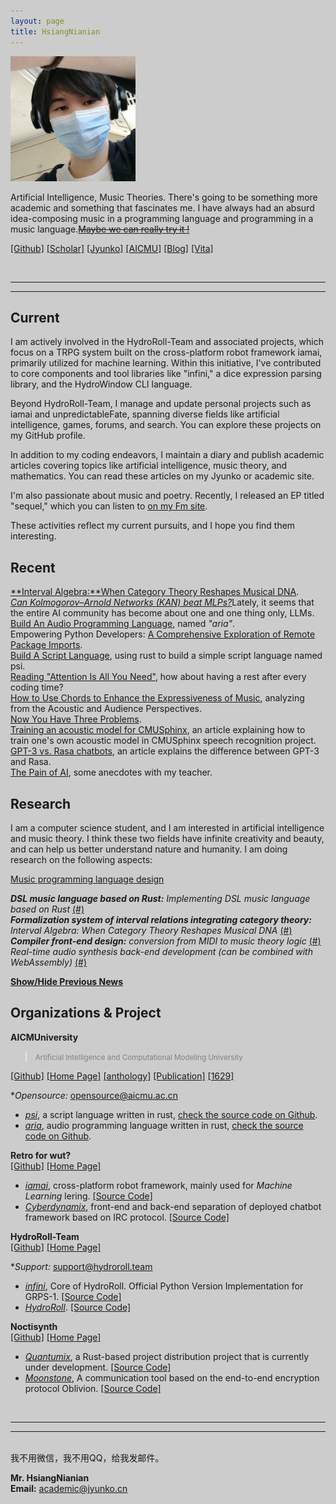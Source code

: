 ```yaml
---
layout: page
title: HsiangNianian
---
```


<p>
<img width="200" src="/assets/jyunko.jpg" alt="jyunko" class="profilepicmain"/>
</p>

Artificial Intelligence, Music Theories. There's going to be something more academic and something that fascinates me. I have always had an absurd idea-composing music in a programming language and programming in a music language.[~~Maybe we can really try it !~~](https://github.com/AICMUniversity/aria)

[[Github]](https://github.com/HsiangNianian) 
[[Scholar]](https://scholar.google.com/citations?user=4rbBsy0AAAAJ&hl=en) 
[[Jyunko]](https://www.jyunko.cn) 
[[AICMU]](https://www.aicmu.ac.cn/~jyunko) 
[[Blog]](./blog)
[[Vita]](./cv.pdf)

<br/>

---
---

## Current

I am actively involved in the HydroRoll-Team and associated projects, which focus on a TRPG system built on the cross-platform robot framework iamai, primarily utilized for machine learning. Within this initiative, I've contributed to core components and tool libraries like "infini," a dice expression parsing library, and the HydroWindow CLI language.

Beyond HydroRoll-Team, I manage and update personal projects such as iamai and unpredictableFate, spanning diverse fields like artificial intelligence, games, forums, and search. You can explore these projects on my GitHub profile.

In addition to my coding endeavors, I maintain a diary and publish academic articles covering topics like artificial intelligence, music theory, and mathematics. You can read these articles on my Jyunko or academic site.

I'm also passionate about music and poetry. Recently, I released an EP titled "sequel," which you can listen to [on my Fm site](https://fm.jyunko.cn).

These activities reflect my current pursuits, and I hope you find them interesting.

## Recent

[**Interval Algebra:**When Category Theory Reshapes Musical DNA](./2025/02/01/Interval-Algebra.html).  
[*Can Kolmogorov–Arnold Networks (KAN) beat MLPs?*](https://academic.jyunko.cn/2024/05/25/Can-KAN-beat-MLPs.html)Lately, it seems that the entire AI community has become about one and one thing only, LLMs.  
[Build An Audio Programming Language](./2024/01/05/Build-An-Programming-Language.html), named *"aria"*.  
Empowering Python Developers: [A Comprehensive Exploration of Remote Package Imports](./2024/01/19/Empowering-Python-Developers-A-Comprehensive-Exploration-of-Remote-Package-Imports.html).  
[Build A Script Language](./2023/12/27/Build-A-Script-Language.html), using rust to build a simple script language named psi.  
[Reading "Attention Is All You Need"](/2023/06/12/Reading-Attention-Is-All-You-Need.html), how about having a rest after every coding time?  
[How to Use Chords to Enhance the Expressiveness of Music](./2023/05/03/HccetEMA.html), analyzing from the Acoustic and Audience Perspectives.  
[Now You Have Three Problems](./2023/03/03/Now-You-Have-Three-Problems.html).  
[Training an acoustic model for CMUSphinx](./2023/01/11/Training-an-acoustic-model-for-CMUSphinx-en.html), an article explaining how to train one's own acoustic model in CMUSphinx speech recognition project.  
[GPT-3 vs. Rasa chatbots](./2023/01/10/GPT-3-vs-Rasa-chatbots.html), an article explains the difference between GPT-3 and Rasa.  
[The Pain of AI](./2023/01/09/The-Pain-of-AI.html), some anecdotes with my teacher.  

## Research

I am a computer science student, and I am interested in artificial intelligence and music theory. I think these two fields have infinite creativity and beauty, and can help us better understand nature and humanity. I am doing research on the following aspects:

[Music programming language design]()

_**DSL music language based on Rust:** Implementing DSL music language based on Rust_ <a href="./fool" title="" rel="tipsy">(#)</a>  
_**Formalization system of interval relations integrating category theory:** Interval Algebra: When Category Theory Reshapes Musical DNA_ <a href="./2025/02/01/Interval-Algebra.html" title="融合范畴论的音程关系形式化系统" rel="tipsy">(#)</a>  
_**Compiler front-end design:** conversion from MIDI to music theory logic_ <a href="./fool" title="" rel="tipsy">(#)</a>  
_Real-time audio synthesis back-end development (can be combined with WebAssembly)_ <a href="./fool" title="" rel="tipsy">(#)</a>  

<script type="text/javascript">
   function toggle_vis(id) {
       var e = document.getElementById(id);
       if (e.style.display == 'none')
           e.style.display = 'inline';
       else
           e.style.display = 'none';
   }
</script>

<a href="javascript:toggle_vis('news')">**Show/Hide Previous News**</a>

<div id="news" style="display:none" markdown="1">

[Formal verification of game engines]()

_Use Rust type system to ensure the safety of game state machines_ <a href="./fool" title="" rel="tipsy">(#)</a>  
_Collision detection verification of physical engines based on linear logic_ <a href="./fool" title="" rel="tipsy">(#)</a>  
_Timing correctness of TLA+ modeling game loops_ <a href="./fool" title="" rel="tipsy">(#)</a>  
_Fuzz testing framework for generating adversarial test cases_ <a href="./fool" title="" rel="tipsy">(#)</a>  

[Algebraic structure of AI music generation]()

_Group theory representation method of music chords_ <a href="./fool" title="" rel="tipsy">(#)</a>  
_Application of differential homeomorphism on melodic manifolds_ <a href="./fool" title="" rel="tipsy">(#)</a>  
_Music motivation combination system based on type theory_ <a href="./fool" title="" rel="tipsy">(#)</a>  
_Efficient music grammar parser implemented in Rust_ <a href="./fool" title="" rel="tipsy">(#)</a>  

[LaTeX mathematical typesetting engine optimization]()

_Mathematical formula instant compilation based on LLVM_ <a href="./fool" title="" rel="tipsy">(#)</a>  
_Parallel typesetting algorithm design and implementation_ <a href="./fool" title="" rel="tipsy">(#)</a>  
_Topological layout optimization of mathematical symbols_ <a href="./fool" title="" rel="tipsy">(#)</a>  
_Rust+Wasm browser-side LaTeX renderer_ <a href="./fool" title="" rel="tipsy">(#)</a>  

[Compiler optimization technology for game AI]()

_Compilation conversion from behavior tree to intermediate representation_ <a href="./fool" title="" rel="tipsy">(#)</a>  
_MIR-based static analysis of game scripts_ <a href="./fool" title="" rel="tipsy">(#)</a>  
_ECS optimization using Rust procedural macros_ <a href="./fool" title="" rel="tipsy">(#)</a>  
_JIT compilation and execution engine for AI strategies_ <a href="./fool" title="" rel="tipsy">(#)</a>  

[Automatic proof system for music geometry]()

_Formal Coq implementation of music theory axioms_ <a href="./fool" title="" rel="tipsy">(#)</a>  
_Differential geometry modeling of interval space_ <a href="./fool" title="" rel="tipsy">(#)</a>  
_Category theory proof of automatic counterpoint_ <a href="./fool" title="" rel="tipsy">(#)</a>  
_Generative adversarial network-assisted composition theorem discovery_ <a href="./fool" title="" rel="tipsy">(#)</a>  

[Cross-domain collaborative development tool chain]()

_Unified Markdown extension for music/code/math_ <a href="./fool" title="" rel="tipsy">(#)</a>  
_Real-time collaborative LaTeX-ABC notation converter_ <a href="./fool" title="" rel="tipsy">(#)</a>  
_Music theory visual debugger embedded in game engine_ <a href="./fool" title="" rel="tipsy">(#)</a>  
_Music programming language server based on LSP_ <a href="./fool" title="" rel="tipsy">(#)</a>  

</div>

<script type="text/javascript">
   function toggle_vis(id) {
       var e = document.getElementById(id);
       if (e.style.display == 'none')
           e.style.display = 'inline';
       else
           e.style.display = 'none';
   }
</script>

## Organizations & Project
 
**AICMUniversity**
> <font color="gray"><small>Artificial Intelligence and Computational Modeling University</small></font>  

[[Github]](https://github.com/AICMUniversity) [[Home Page]](https://aicmu.ac.cn) [[anthology]](https://anthology.aicmu.ac.cn) [[Publication]](https://pub.aicmu.ac.cn) [[1629]](https://1629.aicmu.ac.cn)  

**Opensource:* <opensource@aicmu.ac.cn>  

- [*psi*](https://psi.aicmu.ac.cn), a script language written in rust, [check the source code on Github](https://github.com/AICMUniversity/psi).
- [*aria*](https://aria.aicmu.ac.cn), audio programming language written in rust, [check the source code on Github](https://github.com/AICMUniversity/aria).

**Retro for wut?**  
[[Github]](https://github.com/retrofor) [[Home Page]](https://github.com/retrofor)  


- [*iamai*](https://iamai.is-a.dev), cross-platform robot framework, mainly used for _Machine Learning_ lering. [[Source Code]](https://github.com/retrofor/iamai)
-  [*Cyberdynamix*](https://cyberdynamix.vercel.app), front-end and back-end separation of deployed chatbot framework based on IRC protocol. [[Source Code]](https://github.com/retrofor/Cyberdynamix)

**HydroRoll-Team**  
[[Github]](https://github.com/HydroRoll-Team) [[Home Page]](https://hydroroll.team) 

**Support:* <support@hydroroll.team>  

- [*infini*](https://grps.hydroroll.team), Core of HydroRoll. Official Python Version Implementation for GRPS-1. [[Source Code]](https://github.com/HydroRoll-Team/infini)
- [*HydroRoll*](https://hydroroll.team). [[Source Code]](https://github.com/HydroRoll-Team/HydroRoll)

**Noctisynth**  
[[Github]](https://github.com/noctisynth) [[Home Page]](https://noctisynth.top)  

- [*Quantumix*](#), a Rust-based project distribution project that is currently under development. [[Source Code]](https://github.com/noctisynth/Quantumix)
- [*Moonstone*](#), A communication tool based on the end-to-end encryption protocol Oblivion. [[Source Code]](https://github.com/noctisynth/mOONSTONE)

<br />

---
---

<br />
我不用微信，我不用QQ，给我发邮件。

**Mr. HsiangNianian**  
**Email:** <academic@jyunko.cn>  

<meta name="viewport" content="width=device-width">

<style>
html{
  background: #CCC;
}
html .sakana-box{
  position: fixed;
  right: 0;
  bottom: 0;
  
  transform-origin: 100% 100%; /* 从右下开始变换 */
}

/* 添加媒体查询，对移动设备隐藏 */
@media only screen and (max-width: 768px){
  .sakana-box{
    display: none;
  }
}
</style>

<div class="sakana-box"></div>

<script src="https://cdn.jsdelivr.net/npm/sakana@1.0.8"></script>

<script>
// 取消静音
Sakana.setMute(true);

// 启动
Sakana.init({
  el:         '.sakana-box',     // 启动元素 node 或 选择器
  scale:      .2,                // 缩放倍数
  canSwitchCharacter: true,      // 允许换角色
});
</script>
